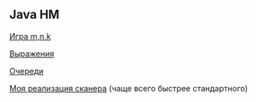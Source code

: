 ## Java HM

[Игра m,n,k](https://github.com/NelosG/-NGit/tree/master/Java%20HM/1.3)

[Выражения](https://github.com/NelosG/-NGit/tree/master/Java%20HM/2.1)

[Очереди](https://github.com/NelosG/-NGit/tree/master/Java%20HM/2.2)

[Моя реализация сканера](https://github.com/NelosG/-NGit/tree/master/Java%20HM/FastScanner) (чаще всего быстрее стандартного)
